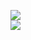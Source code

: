[![](https://img.shields.io/badge/Made%20With-Github%20Spray-lightgrey.svg?style=for-the-badge&logo=github)](https://github.com/Annihil/github-spray#1169)  
[![](https://i.imgur.com/2DrTn0Z.gif)](https://github.com/Annihil/github-spray)